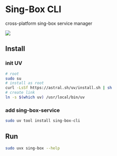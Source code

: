 # Sing-Box CLI

cross-platform sing-box service manager

![](assets/image.png)

## Install

### init UV

```bash
# root
sudo su
# install as root
curl -LsSf https://astral.sh/uv/install.sh | sh
# create link
ln -s $(which uv) /usr/local/bin/uv
```

### add sing-box-service

```bash
sudo uv tool install sing-box-cli
```

## Run

```bash
sudo uvx sing-box --help
```
